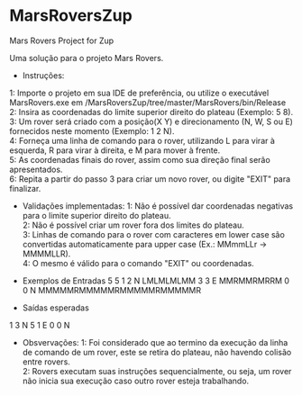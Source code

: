 # MarsRoversZup
Mars Rovers Project for Zup

Uma solução para o projeto Mars Rovers.

- Instruções:

1: Importe o projeto em sua IDE de preferência, ou utilize o executável MarsRovers.exe em /MarsRoversZup/tree/master/MarsRovers/bin/Release<br />
2: Insira as coordenadas do limite superior direito do plateau (Exemplo: 5 8).<br />
3: Um rover será criado com a posição(X Y) e direcionamento (N, W, S ou E) fornecidos neste momento (Exemplo: 1 2 N).<br />
4: Forneça uma linha de comando para o rover, utilizando L para virar à esquerda, R para virar à direita, e M para mover à frente.<br />
5: As coordenadas finais do rover, assim como sua direção final serão apresentados.<br />
6: Repita a partir do passo 3 para criar um novo rover, ou digite "EXIT" para finalizar.<br />

- Validações implementadas:
1: Não é possível dar coordenadas negativas para o limite superior direito do plateau.<br />
2: Não é possível criar um rover fora dos limites do plateau.<br />
3: Linhas de comando para o rover com caracteres em lower case são convertidas automaticamente para upper case (Ex.: MMmmLLr -> MMMMLLR).<br />
4: O mesmo é válido para o comando "EXIT" ou coordenadas.<br />

- Exemplos de Entradas
5 5
1 2 N
LMLMLMLMM
3 3 E
MMRMMRMRRM
0 0 N
MMMMMRMMMMMRMMMMMRMMMMMR

- Saídas esperadas

1 3 N
5 1 E
0 0 N

- Obsvervações:
1: Foi considerado que ao termino da execução da linha de comando de um rover, este se retira do plateau, não havendo colisão entre rovers.<br />
2: Rovers executam suas instruções sequencialmente, ou seja, um rover não inicia sua execução caso outro rover esteja trabalhando.<br />
